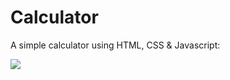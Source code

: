 # Calculator
A simple calculator using HTML, CSS &amp; Javascript:

<img src="https://i.imgur.com/qBk94LI.png" width:20px>
